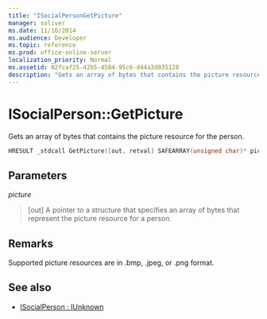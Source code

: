 ```yaml
---
title: "ISocialPersonGetPicture"
manager: soliver
ms.date: 11/16/2014
ms.audience: Developer
ms.topic: reference
ms.prod: office-online-server
localization_priority: Normal
ms.assetid: 02fcaf25-42b5-4584-95c6-d44a3d035128
description: "Gets an array of bytes that contains the picture resource for the person."
---
```


# ISocialPerson::GetPicture

Gets an array of bytes that contains the picture resource for the person. 
  
```cpp
HRESULT _stdcall GetPicture([out, retval] SAFEARRAY(unsigned char)* picture);
```

## Parameters

_picture_
  
> [out] A pointer to a structure that specifies an array of bytes that represent the picture resource for a person.
    
## Remarks

Supported picture resources are in .bmp, .jpeg, or .png format.
  
## See also

- [ISocialPerson : IUnknown](isocialpersoniunknown.md)


